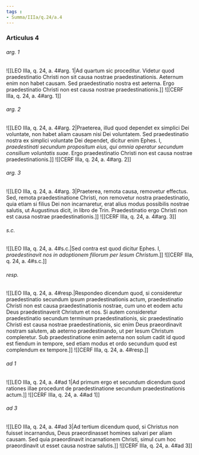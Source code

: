 ```yaml
---
tags : 
- Summa/IIIa/q.24/a.4
---
```


### Articulus 4

###### arg. 1
![[LEO IIIa, q. 24, a. 4#arg. 1|Ad quartum sic proceditur. Videtur quod praedestinatio Christi non sit causa nostrae praedestinationis. Aeternum enim non habet causam. Sed praedestinatio nostra est aeterna. Ergo praedestinatio Christi non est causa nostrae praedestinationis.]]
![[CERF IIIa, q. 24, a. 4#arg. 1]]

###### arg. 2
![[LEO IIIa, q. 24, a. 4#arg. 2|Praeterea, illud quod dependet ex simplici Dei voluntate, non habet aliam causam nisi Dei voluntatem. Sed praedestinatio nostra ex simplici voluntate Dei dependet, dicitur enim Ephes. I, *praedestinati secundum propositum eius, qui omnia operatur secundum consilium voluntatis suae*. Ergo praedestinatio Christi non est causa nostrae praedestinationis.]]
![[CERF IIIa, q. 24, a. 4#arg. 2]]

###### arg. 3
![[LEO IIIa, q. 24, a. 4#arg. 3|Praeterea, remota causa, removetur effectus. Sed, remota praedestinatione Christi, non removetur nostra praedestinatio, quia etiam si filius Dei non incarnaretur, erat alius modus possibilis nostrae salutis, ut Augustinus dicit, in libro de Trin. Praedestinatio ergo Christi non est causa nostrae praedestinationis.]]
![[CERF IIIa, q. 24, a. 4#arg. 3]]

###### s.c.
![[LEO IIIa, q. 24, a. 4#s.c.|Sed contra est quod dicitur Ephes. I, *praedestinavit nos in adoptionem filiorum per Iesum Christum*.]]
![[CERF IIIa, q. 24, a. 4#s.c.]]

###### resp.
![[LEO IIIa, q. 24, a. 4#resp.|Respondeo dicendum quod, si consideretur praedestinatio secundum ipsum praedestinationis actum, praedestinatio Christi non est causa praedestinationis nostrae, cum uno et eodem actu Deus praedestinaverit Christum et nos. Si autem consideretur praedestinatio secundum terminum praedestinationis, sic praedestinatio Christi est causa nostrae praedestinationis, sic enim Deus praeordinavit nostram salutem, ab aeterno praedestinando, ut per Iesum Christum compleretur. Sub praedestinatione enim aeterna non solum cadit id quod est fiendum in tempore, sed etiam modus et ordo secundum quod est complendum ex tempore.]]
![[CERF IIIa, q. 24, a. 4#resp.]]

###### ad 1
![[LEO IIIa, q. 24, a. 4#ad 1|Ad primum ergo et secundum dicendum quod rationes illae procedunt de praedestinatione secundum praedestinationis actum.]]
![[CERF IIIa, q. 24, a. 4#ad 1]]

###### ad 3
![[LEO IIIa, q. 24, a. 4#ad 3|Ad tertium dicendum quod, si Christus non fuisset incarnandus, Deus praeordinasset homines salvari per aliam causam. Sed quia praeordinavit incarnationem Christi, simul cum hoc praeordinavit ut esset causa nostrae salutis.]]
![[CERF IIIa, q. 24, a. 4#ad 3]]

